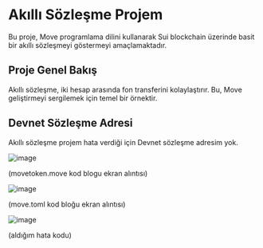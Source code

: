 # Akıllı Sözleşme Projem

Bu proje, Move programlama dilini kullanarak Sui blockchain üzerinde basit bir akıllı sözleşmeyi göstermeyi amaçlamaktadır.

## Proje Genel Bakış

Akıllı sözleşme, iki hesap arasında fon transferini kolaylaştırır. Bu, Move geliştirmeyi sergilemek için temel bir örnektir.

## Devnet Sözleşme Adresi

Akıllı sözleşme projem hata verdiği için Devnet sözleşme adresim yok. 
 
![image](https://github.com/aysemermer/MoveOnSui/assets/80275710/08d43daa-926e-44ca-8a06-1a3d089e37b7)
 
(movetoken.move kod blogu ekran alıntısı)




![image](https://github.com/aysemermer/MoveOnSui/assets/80275710/1eb8c36b-3029-4785-b464-3dca4dbeb443)

(move.toml kod bloğu ekran alıntısı)




![image](https://github.com/aysemermer/MoveOnSui/assets/80275710/1c391b55-e5b3-480f-ac3d-ddd222b1a3c3)


(aldığım hata kodu)


